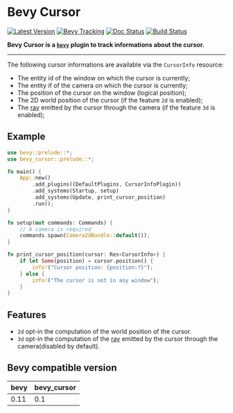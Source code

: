 # Bevy Cursor

[![Latest Version]][crates.io] [![Bevy Tracking]][bevy tracking doc] [![Doc Status]][docs] [![Build Status]][actions]

[Latest Version]: https://img.shields.io/crates/v/bevy_cursor.svg
[crates.io]: https://crates.io/crates/bevy_cursor
[Bevy Tracking]: https://img.shields.io/badge/Bevy%20tracking-released%20version-lightblue?labelColor=555555&logo=bevy
[bevy tracking doc]: https://github.com/bevyengine/bevy/blob/main/docs/plugins_guidelines.md#main-branch-tracking
[Doc Status]: https://docs.rs/bevy_cursor/badge.svg
[docs]: https://docs.rs/bevy_cursor
[Build Status]: https://github.com/tguichaoua/bevy_cursor/actions/workflows/ci.yml/badge.svg?branch=main
[actions]: https://github.com/tguichaoua/bevy_cursor/actions/workflows/ci.yml

**Bevy Cursor is a [`bevy`](https://github.com/bevyengine/bevy) plugin to track informations about the cursor.**

---

The following cursor informations are available via the `CursorInfo` resource:

- The entity id of the window on which the cursor is currently;
- The entity if of the camera on which the cursor is currently;
- The position of the cursor on the window (logical position);
- The 2D world position of the cursor (if the feature `2d` is enabled);
- The [ray](https://docs.rs/bevy/0.11.0/bevy/index.html) emitted by the cursor through the camera (if the feature `3d` is enabled);

## Example

```rust
use bevy::prelude::*;
use bevy_cursor::prelude::*;

fn main() {
    App::new()
        .add_plugins((DefaultPlugins, CursorInfoPlugin))
        .add_systems(Startup, setup)
        .add_systems(Update, print_cursor_position)
        .run();
}

fn setup(mut commands: Commands) {
    // A camera is required
    commands.spawn(Camera2dBundle::default());
}

fn print_cursor_position(cursor: Res<CursorInfo>) {
    if let Some(position) = cursor.position() {
        info!("Cursor position: {position:?}");
    } else {
        info!("The cursor is not in any window");
    }
}
```

## Features

- `2d` opt-in the computation of the world position of the cursor.
- `3d` opt-in the computation of the [ray](https://docs.rs/bevy/0.11.0/bevy/index.html) emitted by the cursor through the camera(disabled by default).

## Bevy compatible version

| bevy | bevy_cursor |
| ---- | ----------- |
| 0.11 | 0.1         |
